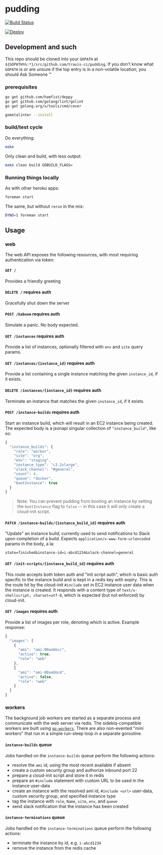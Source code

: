 pudding
======================

[![Build Status](https://travis-ci.org/travis-ci/pudding.svg?branch=master)](https://travis-ci.org/travis-ci/pudding)

[![Deploy](https://www.herokucdn.com/deploy/button.png)](https://heroku.com/deploy)

## Development and such

This repo should be cloned into your `GOPATH` at
`${GOPATH%%:*}/src/github.com/travis-ci/pudding`.
If you don't know what `GOPATH` is or are unsure if the top entry
is in a non-volatile location, you should Ask Someone &trade;

### prerequisites

``` bash
go get github.com/hamfist/deppy
go get github.com/golang/lint/golint
go get golang.org/x/tools/cmd/cover

gometalinter --install
```

### build/test cycle

Do everything:
``` bash
make
```

Only clean and build, with less output:
```  bash
make clean build GOBUILD_FLAGS=
```

### Running things locally

As with other heroku apps:
``` bash
foreman start
```

The same, but without `rerun` in the mix:
``` bash
DYNO=1 foreman start
```

## Usage

### web

The web API exposes the following resources, with most requiring
authentication via token:

#### `GET /`

Provides a friendly greeting

#### `DELETE /` **requires auth**

Gracefully shut down the server

#### `POST /kaboom` **requires auth**

Simulate a panic.  No body expected.

#### `GET /instances` **requires auth**

Provide a list of instances, optionally filtered with `env`
and `site` query params.

#### `GET /instances/{instance_id}` **requires auth**

Provide a list containing a single instance matching the given
`instance_id`, if it exists.

#### `DELETE /instances/{instance_id}` **requires auth**

Terminate an instance that matches the given `instance_id`, if it
exists.

#### `POST /instance-builds` **requires auth**

Start an instance build, which will result in an EC2 instance being
created.  The expected body is a jsonapi singular collection of
`"instance_build"`, like so:

``` javascript
{
  "instance_builds": {
    "role": "worker",
    "site": "org",
    "env": "staging",
    "instance_type": "c3.2xlarge",
    "slack_channel": "#general",
    "count": 4,
    "queue": "docker",
    "bootInstance": true
  }
}

```

> Note: You can prevent pudding from booting an instance by setting
> the `bootInstance` flag to `false` -- in this case it will only
> create a cloud-init script.

#### `PATCH /instance-builds/{instance_build_id}` **requires auth**

"Update" an instance build; currently used to send notifications to
Slack upon completion of a build.  Expects
`application/x-www-form-urlencoded` params in the body, a la:

```
state=finished&instance-id=i-abcd1234&slack-channel=general
```

#### `GET /init-scripts/{instance_build_id}` **requires auth**

This route accepts both token auth and "init script auth", which is
basic auth specific to the instance build and is kept in a redis
key with expiry.  This is the route hit by the cloud-init
`#include` set in EC2 instance user data when the instance is
created.  It responds with a content type of `text/x-shellscript;
charset=utf-8`, which is expected (but not enforced) by cloud-init.

#### `GET /images` **requires auth**

Provide a list of images per role, denoting which is active. Example response:

``` javascript
{
  "images": [
    {
      "ami": "ami-00aabbcc",
      "active": true,
      "role": "web"
    },
    {
      "ami": "ami-00aabbcd",
      "active": false,
      "role": "web"
    }
  ]
}
```

### workers

The background job workers are started as a separate process and
communicate with the web server via redis.  The sidekiq-compatible
workers are built using
[`go-workers`](https://github.com/jrallison/go-workers).  There are
also non-evented "mini workers" that run in a simple run-sleep loop
in a separate goroutine.

#### `instance-builds` queue

Jobs handled on the `instance-builds` queue perform the following
actions:

* resolve the `ami` id, using the most recent available if absent
* create a custom security group and authorize inbound port 22
* prepare a cloud-init script and store it in redis
* prepare an `#include` statement with custom URL to be used in the
  instance user-data
* create an instance with the resolved ami id, `#include <url>`
  user-data, custom security group, and specified instance type
* tag the instance with `role`, `Name`, `site`, `env`, and `queue`
* send slack notification that the instance has been created

#### `instance-terminations` queue

Jobs handled on the `instance-terminations` queue perform the
following actions:

* terminate the instance by id, e.g. `i-abcd1234`
* remove the instance from the redis cache
